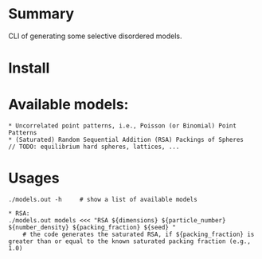 # Summary 
CLI of generating some selective disordered models.

# Install


# Available models:
	* Uncorrelated point patterns, i.e., Poisson (or Binomial) Point Patterns
	* (Saturated) Random Sequential Addition (RSA) Packings of Spheres
	// TODO: equilibrium hard spheres, lattices, ...

# Usages
	./models.out -h 	# show a list of available models

	* RSA:
	./models.out models	<<< "RSA ${dimensions} ${particle_number} ${number_density} ${packing_fraction} ${seed} "
		# the code generates the saturated RSA, if ${packing_fraction} is greater than or equal to the known saturated packing fraction (e.g., 1.0)
		